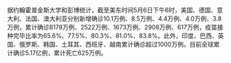 据约翰霍普金斯大学和彭博统计，截至美东时间5月6日下午6时，美国、德国、意大利、法国、澳大利亚分别新增确诊10.1万例、8.5万例、4.4万例、4.0万例、3.8万例，累计确诊8178万例、2522万例、1673万例、2908万例、617万例，疫苗接种完毕比率为65.6%、77.5%、80.3%、81.0%、83.8%。此外，印度、巴西、英国、俄罗斯、韩国、土耳其、西班牙、越南累计确诊超过1000万例。目前全球累计确诊5.17亿例，累计死亡625万例。